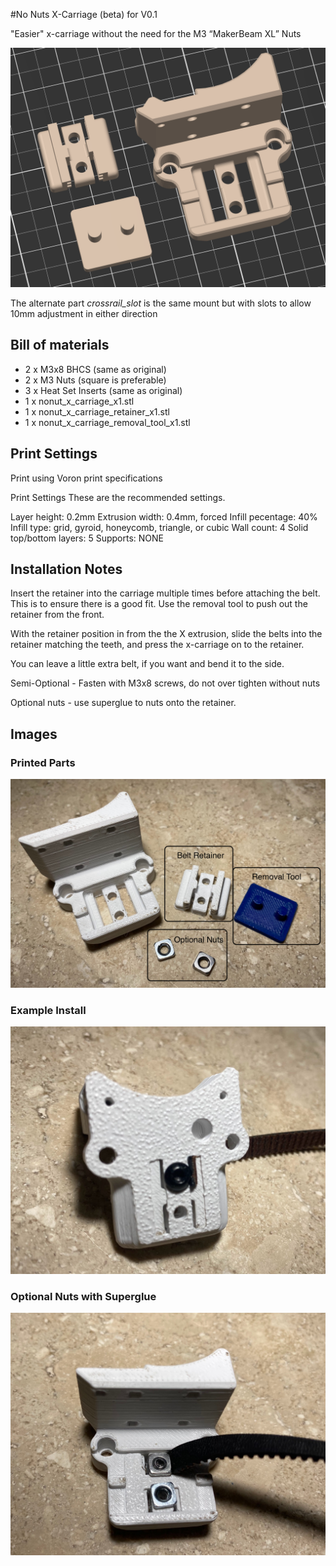 #No Nuts X-Carriage (beta) for V0.1 

"Easier" x-carriage without the need for the M3 “MakerBeam XL” Nuts


![](./images/plate.png)

The alternate part *crossrail_slot* is the same mount but with slots to allow 10mm adjustment in either direction

## Bill of materials
 - 2 x M3x8 BHCS (same as original)
 - 2 x M3 Nuts (square is preferable)
 - 3 x Heat Set Inserts (same as original)
 - 1 x nonut_x_carriage_x1.stl
 - 1 x nonut_x_carriage_retainer_x1.stl
 - 1 x nonut_x_carriage_removal_tool_x1.stl


## Print Settings

 Print using Voron print specifications

Print Settings
These are the recommended settings.

Layer height: 0.2mm
Extrusion width: 0.4mm, forced
Infill pecentage: 40%
Infill type: grid, gyroid, honeycomb, triangle, or cubic
Wall count: 4
Solid top/bottom layers: 5
Supports: NONE


## Installation Notes
Insert the retainer into the carriage multiple times before attaching the belt.  This is to ensure there is a good fit. Use the removal tool to push out the retainer from the front. 

With the retainer position in from the the X extrusion, slide the belts into the retainer matching the teeth, and press the x-carriage on to the retainer. 

You can leave a little extra belt, if you want and bend it to the side.

Semi-Optional - Fasten with M3x8 screws, do not over tighten without nuts

Optional nuts - use superglue to nuts onto the retainer.


## Images
### Printed Parts
![](./images/prints.png)
### Example Install
![](./images/installed.png)
### Optional Nuts with Superglue
![](./images/nuts.png)






